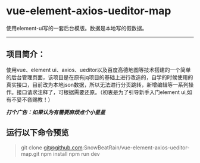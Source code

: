 # vue-element-axios-ueditor-map
使用element-ui写的一套后台模版。数据是本地写的假数据。


----------
## 项目简介： ##

使用vue、element ui、axios、ueditor以及百度高德地图等技术搭建的一个简单的后台管理页面，该项目是在原有jq项目的基础上进行改造的，自学的时候使用的真实接口，目前改为本地json数据，所以无法进行分页跳转，新增编辑等一系列操作。接口请求注释了，可根据需要还原。（初衷是为了引导新手入门element ui,如有不妥不吝赐教！）

***打个广告：如果认为有需要麻烦点个小星星***

## 运行以下命令预览
>git clone git@github.com:SnowBeatRain/vue-element-axios-ueditor-map.git
>npm install
>npm run dev
